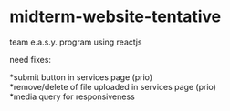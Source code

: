 # midterm-website-tentative
team e.a.s.y. program using reactjs

need fixes:

*submit button in services page (prio) <br />
*remove/delete of file uploaded in services page (prio) <br />
*media query for responsiveness
